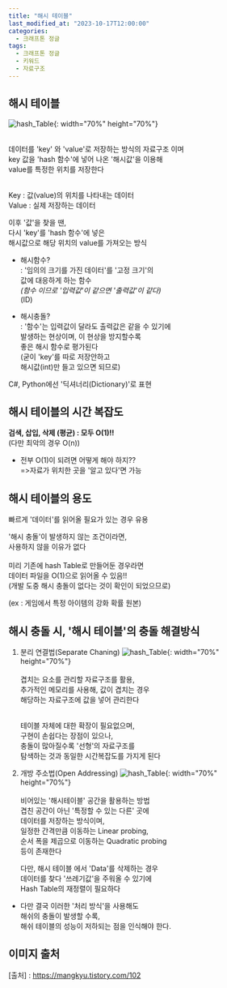 ```yaml
---
title: "해시 테이블"
last_modified_at: "2023-10-17T12:00:00"
categories:
  - 크래프톤 정글
tags:
  - 크래프톤 정글
  - 키워드
  - 자료구조
---
```


## 해시 테이블
![hash_Table](https://user-images.githubusercontent.com/43630972/275692981-d29cdc88-2cdb-4086-84d9-d37268d1e32c.png){: width="70%" height="70%"}<br><br>


  데이터를 'key' 와 'value'로 저장하는 방식의 자료구조 이며<br>
  key 값을 'hash 함수'에 넣어 나온 '해시값'을 이용해<br>
  value를 특정한 위치를 저장한다<br><br>

  Key : 값(value)의 위치를 나타내는 데이터<br>
  Value : 실제 저장하는 데이터<br>

  이후 '값'을 찾을 땐,<br>
  다시 'key'를 'hash 함수'에 넣은<br>
  해시값으로 해당 위치의 value를 가져오는 방식<br>

 - 해시함수?<br>
 : '임의의 크기를 가진 데이터'를 '고정 크기'의<br>
 값에 대응하게 하는 함수<br>
 _(함수 이므로 '입력값'이 같으면 '출력값'이 같다)_<br>
 (ID)

 - 해시충돌?<br>
 : '함수'는 입력값이 달라도 출력값은 같을 수 있기에<br>
 발생하는 현상이며, 이 현상을 방지할수록<br>
 좋은 해시 함수로 평가된다<br>
 (굳이 'key'를 따로 저장안하고<br>해시값(int)만 들고 있으면 되므로)
 
 C#, Python에선 '딕셔너리(Dictionary)'로 표현

## 해시 테이블의 시간 복잡도
  <b>검색, 삽입, 삭제 (평균) : 모두 O(1)!!</b><br>
  (다만 최악의 경우 O(n))

  - 전부 O(1)이 되려면 어떻게 해야 하지??<br>
  =>자료가 위치한 곳을 '알고 있다'면 가능

## 해시 테이블의 용도
 빠르게 '데이터'를 읽어올 필요가 있는 경우 유용<br>

 '해시 충돌'이 발생하지 않는 조건이라면,<br>
 사용하지 않을 이유가 없다<br><br>
 미리 기존에 hash Table로 만들어둔 경우라면<br>
 데이터 파일을 O(1)으로 읽어올 수 있음!!<br>
 (개발 도중 해시 충돌이 없다는 것이 확인이 되었으므로)<br>

 (ex : 게임에서 특정 아이템의 강화 확률 원본)

## 해시 충돌 시, '해시 테이블'의 충돌 해결방식
 1. 분리 연결법(Separate Chaning)
 ![hash_Table](https://user-images.githubusercontent.com/43630972/275697640-1258236e-4659-49c1-9f86-f5338dbfbc2f.png){: width="70%" height="70%"}<br><br>
    겹치는 요소를 관리할 자료구조를 활용,<br>
    추가적인 메모리를 사용해, 값이 겹치는 경우<br>
    해당하는 자료구조에 값을 넣어 관리한다<br><br>
    
    테이블 자체에 대한 확장이 필요없으며,<br>
    구현이 손쉽다는 장점이 있으나,<br>
    충돌이 많아질수록 '선형'의 자료구조를<br>
    탐색하는 것과 동일한 시간복잡도를 가지게 된다 


 2. 개방 주소법(Open Addressing)
  ![hash_Table](https://user-images.githubusercontent.com/43630972/275697666-dd1783d9-f866-45a6-ace8-7a1b771499e7.png){: width="70%" height="70%"}<br><br>
    비어있는 '해시테이블' 공간을 활용하는 방법<br>
    겹친 공간이 아닌 '특정할 수 있는 다른' 곳에<br> 데이터를 저장하는 방식이며,<br>
    일정한 간격만큼 이동하는 Linear probing,<br>
    순서 폭을 제곱으로 이동하는 Quadratic probing<br>
    등이 존재한다

    다만, 해시 테이블 에서 'Data'를 삭제하는 경우<br>
    데이터를 찾다 '쓰레기값'을 주워올 수 있기에<br>
    Hash Table의 재정렬이 필요하다

 * 다만 결국 이러한 '처리 방식'을 사용해도<br>
   해쉬의 충돌이 발생할 수록,<br> 해쉬 테이블의 성능이 저하되는 점을 인식해야 한다.

## 이미지 출처
  [출처] : <https://mangkyu.tistory.com/102><br><br>